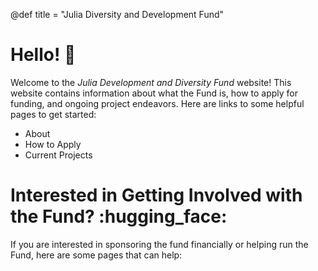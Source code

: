 @def title = "Julia Diversity and Development Fund"

# Hello! :wave:

Welcome to the _Julia Development and Diversity Fund_ website!
This website contains information about what the Fund is, how to apply for funding, and ongoing project endeavors.
Here are links to some helpful pages to get started:

- About 
- How to Apply
- Current Projects

# Interested in Getting Involved with the Fund? :hugging_face:

If you are interested in sponsoring the fund financially or helping run the Fund, here are some pages that can help:


